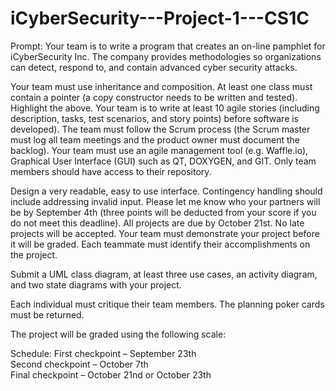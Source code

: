 # iCyberSecurity---Project-1---CS1C

Prompt: 
Your team is to write a program that creates an on-line pamphlet for iCyberSecurity Inc.  The company provides methodologies so organizations can detect, respond to, and contain advanced cyber security attacks.

Your team must use inheritance and composition.   At least one class must contain a pointer (a copy constructor needs to be written and tested).   Highlight the above.  Your team is to write at least 10 agile stories (including description, tasks, test scenarios, and story points) before software is developed).  The team must follow the Scrum process (the Scrum master must log all team meetings and the product owner must document the backlog). Your team must use an agile management tool (e.g. Waffle.io), Graphical User Interface (GUI) such as QT, DOXYGEN, and GIT.    Only team members should have access to their repository.   

Design a very readable, easy to use interface.  Contingency handling should include addressing invalid input.  Please let me know who your partners will be by September 4th (three points will be deducted from your score if you do not meet this deadline). All projects are due by October 21st.   No late projects will be accepted. Your team must demonstrate your project before it will be graded.   Each teammate must identify their accomplishments on the project.  

Submit a UML class diagram, at least three use cases, an activity diagram, and two state diagrams with your project.

Each individual must critique their team members.
The planning poker cards must be returned.

The project will be graded using the following scale:

Schedule:
First checkpoint – September 23th  
Second checkpoint – October 7th  
Final checkpoint – October 21nd or October 23th  
